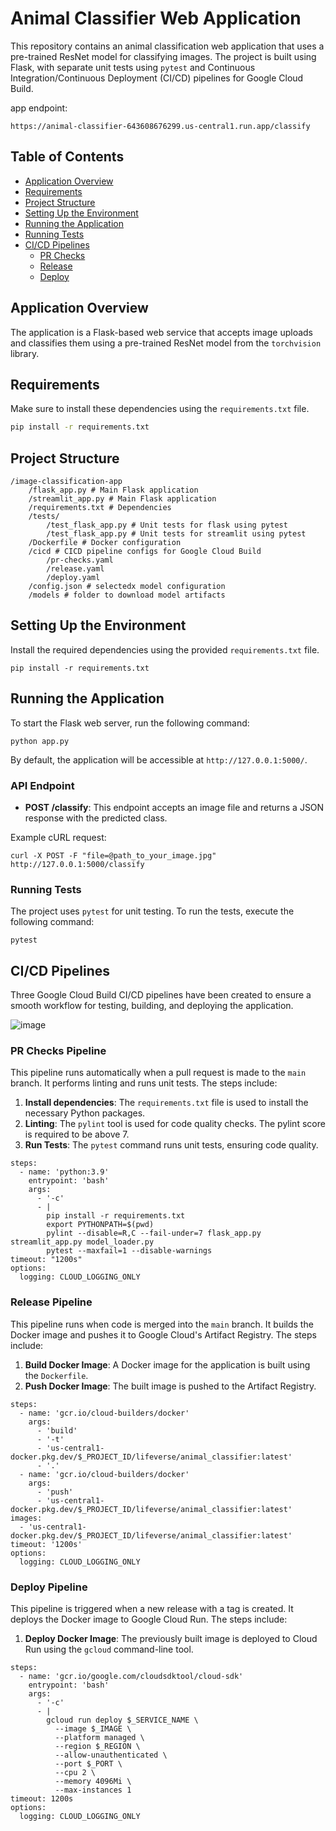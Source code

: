 # Animal Classifier Web Application

This repository contains an animal classification web application that uses a pre-trained ResNet model for classifying images. The project is built using Flask, with separate unit tests using `pytest` and Continuous Integration/Continuous Deployment (CI/CD) pipelines for Google Cloud Build. 

app endpoint:
```
https://animal-classifier-643608676299.us-central1.run.app/classify
```

## Table of Contents
- [Application Overview](#application-overview)
- [Requirements](#requirements)
- [Project Structure](#project-structure)
- [Setting Up the Environment](#setting-up-the-environment)
- [Running the Application](#running-the-application)
- [Running Tests](#running-tests)
- [CI/CD Pipelines](#cicd-pipelines)
  - [PR Checks](#pr-checks-pipeline)
  - [Release](#release-pipeline)
  - [Deploy](#deploy-pipeline)

## Application Overview

The application is a Flask-based web service that accepts image uploads and classifies them using a pre-trained ResNet model from the `torchvision` library.

## Requirements
Make sure to install these dependencies using the `requirements.txt` file.

```bash
pip install -r requirements.txt
```

## Project Structure
```
/image-classification-app
	/flask_app.py # Main Flask application
	/streamlit_app.py # Main Flask application
	/requirements.txt # Dependencies
	/tests/
		/test_flask_app.py # Unit tests for flask using pytest
		/test_flask_app.py # Unit tests for streamlit using pytest
	/Dockerfile # Docker configuration
	/cicd # CICD pipeline configs for Google Cloud Build
		/pr-checks.yaml
		/release.yaml
		/deploy.yaml
	/config.json # selectedx model configuration
	/models # folder to download model artifacts
```
## Setting Up the Environment

Install the required dependencies using the provided `requirements.txt` file.
```
pip install -r requirements.txt
```
## Running the Application
To start the Flask web server, run the following command:
```
python app.py
```
By default, the application will be accessible at `http://127.0.0.1:5000/`.

### API Endpoint

-   **POST /classify**: This endpoint accepts an image file and returns a JSON response with the predicted class.

Example cURL request:
```
curl -X POST -F "file=@path_to_your_image.jpg" http://127.0.0.1:5000/classify
```
### Running Tests
The project uses `pytest` for unit testing. To run the tests, execute the following command:
```
pytest
```

## CI/CD Pipelines

Three Google Cloud Build CI/CD pipelines have been created to ensure a smooth workflow for testing, building, and deploying the application.

![image](https://github.com/user-attachments/assets/b4c62b8e-b93f-4849-8659-b5048eb2ad0a)

### PR Checks Pipeline

This pipeline runs automatically when a pull request is made to the `main` branch. It performs linting and runs unit tests. The steps include:

1.  **Install dependencies**: The `requirements.txt` file is used to install the necessary Python packages.
2.  **Linting**: The `pylint` tool is used for code quality checks. The pylint score is required to be above 7.
3.  **Run Tests**: The `pytest` command runs unit tests, ensuring code quality.
```
steps:
  - name: 'python:3.9'
    entrypoint: 'bash'
    args:
      - '-c'
      - |
        pip install -r requirements.txt
        export PYTHONPATH=$(pwd)
        pylint --disable=R,C --fail-under=7 flask_app.py streamlit_app.py model_loader.py
        pytest --maxfail=1 --disable-warnings
timeout: "1200s"
options:
  logging: CLOUD_LOGGING_ONLY

```
### Release Pipeline
This pipeline runs when code is merged into the `main` branch. It builds the Docker image and pushes it to Google Cloud's Artifact Registry. The steps include:

1.  **Build Docker Image**: A Docker image for the application is built using the `Dockerfile`.
2.  **Push Docker Image**: The built image is pushed to the Artifact Registry.
```
steps:
  - name: 'gcr.io/cloud-builders/docker'
    args:
      - 'build'
      - '-t'
      - 'us-central1-docker.pkg.dev/$_PROJECT_ID/lifeverse/animal_classifier:latest'
      - '.'
  - name: 'gcr.io/cloud-builders/docker'
    args:
      - 'push'
      - 'us-central1-docker.pkg.dev/$_PROJECT_ID/lifeverse/animal_classifier:latest'
images:
  - 'us-central1-docker.pkg.dev/$_PROJECT_ID/lifeverse/animal_classifier:latest'
timeout: '1200s'
options:
  logging: CLOUD_LOGGING_ONLY
```
### Deploy Pipeline
This pipeline is triggered when a new release with a tag is created. It deploys the Docker image to Google Cloud Run. The steps include:

1.  **Deploy Docker Image**: The previously built image is deployed to Cloud Run using the `gcloud` command-line tool.
```
steps:
  - name: 'gcr.io/google.com/cloudsdktool/cloud-sdk'
    entrypoint: 'bash'
    args:
      - '-c'
      - |
        gcloud run deploy $_SERVICE_NAME \
          --image $_IMAGE \
          --platform managed \
          --region $_REGION \
          --allow-unauthenticated \
          --port $_PORT \
          --cpu 2 \
          --memory 4096Mi \
          --max-instances 1
timeout: 1200s
options:
  logging: CLOUD_LOGGING_ONLY

```
